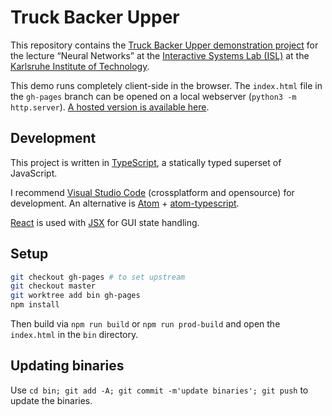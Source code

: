# Truck Backer Upper

This repository contains the [Truck Backer Upper demonstration project](http://www-isl.stanford.edu/~widrow/papers/j1990neuralnetworks.pdf) for the lecture “Neural Networks” at the [Interactive Systems Lab (ISL)](http://isl.anthropomatik.kit.edu/english/) at the [Karlsruhe Institute of Technology](https://kit.edu).

This demo runs completely client-side in the browser. The `index.html` file in the `gh-pages` branch can be opened on a local webserver (`python3 -m http.server`). [A hosted version is available here](https://tifu.github.io/truck_backer_upper/).

## Development

This project is written in [TypeScript](http://www.typescriptlang.org/), a statically typed superset of JavaScript.

I recommend [Visual Studio Code](https://code.visualstudio.com/) (crossplatform and opensource) for development.
An alternative is [Atom](https://atom.io/) + [atom-typescript](https://atom.io/packages/atom-typescript).


[React](https://facebook.github.io/react/) is used with [JSX](https://facebook.github.io/jsx/) for GUI state handling.

## Setup

```bash
git checkout gh-pages # to set upstream
git checkout master
git worktree add bin gh-pages
npm install
```

Then build via ```npm run build``` or ```npm run prod-build``` and open the `index.html` in the `bin` directory.

## Updating binaries

Use `cd bin; git add -A; git commit -m'update binaries'; git push` to update the binaries.
